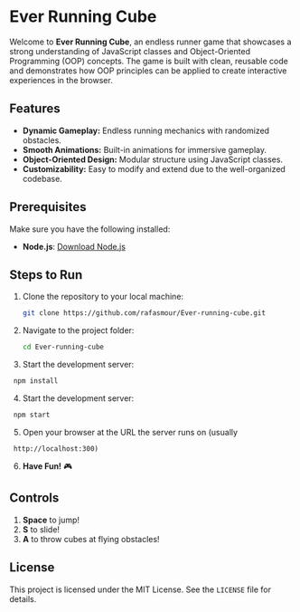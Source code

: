 # Ever Running Cube

Welcome to **Ever Running Cube**, an endless runner game that showcases a strong understanding of JavaScript classes and Object-Oriented Programming (OOP) concepts. The game is built with clean, reusable code and demonstrates how OOP principles can be applied to create interactive experiences in the browser.

## Features
- **Dynamic Gameplay:** Endless running mechanics with randomized obstacles.
- **Smooth Animations:** Built-in animations for immersive gameplay.
- **Object-Oriented Design:** Modular structure using JavaScript classes.
- **Customizability:** Easy to modify and extend due to the well-organized codebase.

## Prerequisites
Make sure you have the following installed:
- **Node.js**: [Download Node.js](https://nodejs.org/)

## Steps to Run
1. Clone the repository to your local machine:
   ```bash
   git clone https://github.com/rafasmour/Ever-running-cube.git
   ```
2. Navigate to the project folder:
   ```bash
   cd Ever-running-cube
3. Start the development server:
  ```bash
   npm install
  ```
4. Start the development server:
  ```bash
   npm start
  ```
5. Open your browser at the URL the server runs on (usually
  ```
   http://localhost:300)
  ```
6. **Have Fun!** 🎮

## Controls
1. **Space** to jump!
2. **S** to slide!
3. **A** to throw cubes at flying obstacles!

## License 
This project is licensed under the MIT License. See the ```LICENSE``` file for details.



